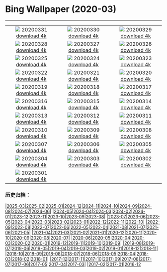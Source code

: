 # Bing Wallpaper (2020-03)
**************
| | | |
| :----: | :----: | :----: |
| ![](https://www.bing.com/th?id=OHR.TheTwist_EN-US1554358364_1920x1080.jpg) 20200331 [download 4k](https://www.bing.com/th?id=OHR.TheTwist_EN-US1554358364_UHD.jpg) | ![](https://www.bing.com/th?id=OHR.GalesnjakIsland_EN-US8495200916_1920x1080.jpg) 20200330 [download 4k](https://www.bing.com/th?id=OHR.GalesnjakIsland_EN-US8495200916_UHD.jpg) | ![](https://www.bing.com/th?id=OHR.BorrowingDays_EN-US1332727011_1920x1080.jpg) 20200329 [download 4k](https://www.bing.com/th?id=OHR.BorrowingDays_EN-US1332727011_UHD.jpg) |
| ![](https://www.bing.com/th?id=OHR.FormentorHolidays_EN-US1927408350_1920x1080.jpg) 20200328 [download 4k](https://www.bing.com/th?id=OHR.FormentorHolidays_EN-US1927408350_UHD.jpg) | ![](https://www.bing.com/th?id=OHR.CharlestonAzaleas_EN-US1112132446_1920x1080.jpg) 20200327 [download 4k](https://www.bing.com/th?id=OHR.CharlestonAzaleas_EN-US1112132446_UHD.jpg) | ![](https://www.bing.com/th?id=OHR.NoCaliCoast_EN-US0095184591_1920x1080.jpg) 20200326 [download 4k](https://www.bing.com/th?id=OHR.NoCaliCoast_EN-US0095184591_UHD.jpg) |
| ![](https://www.bing.com/th?id=OHR.RadcliffeCamera_EN-US0047487559_1920x1080.jpg) 20200325 [download 4k](https://www.bing.com/th?id=OHR.RadcliffeCamera_EN-US0047487559_UHD.jpg) | ![](https://www.bing.com/th?id=OHR.SpainBeeEaters_EN-US0011186052_1920x1080.jpg) 20200324 [download 4k](https://www.bing.com/th?id=OHR.SpainBeeEaters_EN-US0011186052_UHD.jpg) | ![](https://www.bing.com/th?id=OHR.LenticularVideo_EN-US3256283499_1920x1080.jpg) 20200323 [download 4k](https://www.bing.com/th?id=OHR.LenticularVideo_EN-US3256283499_UHD.jpg) |
| ![](https://www.bing.com/th?id=OHR.StepWell_EN-US9916978488_1920x1080.jpg) 20200322 [download 4k](https://www.bing.com/th?id=OHR.StepWell_EN-US9916978488_UHD.jpg) | ![](https://www.bing.com/th?id=OHR.PabloNeruda_EN-US9874244430_1920x1080.jpg) 20200321 [download 4k](https://www.bing.com/th?id=OHR.PabloNeruda_EN-US9874244430_UHD.jpg) | ![](https://www.bing.com/th?id=OHR.SaltonSea_EN-US9699729653_1920x1080.jpg) 20200320 [download 4k](https://www.bing.com/th?id=OHR.SaltonSea_EN-US9699729653_UHD.jpg) |
| ![](https://www.bing.com/th?id=OHR.EquinoxAngkor_EN-US9664645165_1920x1080.jpg) 20200319 [download 4k](https://www.bing.com/th?id=OHR.EquinoxAngkor_EN-US9664645165_UHD.jpg) | ![](https://www.bing.com/th?id=OHR.RobertCurbeam_EN-US9633185364_1920x1080.jpg) 20200318 [download 4k](https://www.bing.com/th?id=OHR.RobertCurbeam_EN-US9633185364_UHD.jpg) | ![](https://www.bing.com/th?id=OHR.Knowth_EN-US9596233080_1920x1080.jpg) 20200317 [download 4k](https://www.bing.com/th?id=OHR.Knowth_EN-US9596233080_UHD.jpg) |
| ![](https://www.bing.com/th?id=OHR.SirThomasMore_EN-US9546326212_1920x1080.jpg) 20200316 [download 4k](https://www.bing.com/th?id=OHR.SirThomasMore_EN-US9546326212_UHD.jpg) | ![](https://www.bing.com/th?id=OHR.MetamorphicRocks_EN-US9509651378_1920x1080.jpg) 20200315 [download 4k](https://www.bing.com/th?id=OHR.MetamorphicRocks_EN-US9509651378_UHD.jpg) | ![](https://www.bing.com/th?id=OHR.Cirkelbroen_EN-US9451869319_1920x1080.jpg) 20200314 [download 4k](https://www.bing.com/th?id=OHR.Cirkelbroen_EN-US9451869319_UHD.jpg) |
| ![](https://www.bing.com/th?id=OHR.JerteCherries_EN-US9711617537_1920x1080.jpg) 20200313 [download 4k](https://www.bing.com/th?id=OHR.JerteCherries_EN-US9711617537_UHD.jpg) | ![](https://www.bing.com/th?id=OHR.SiestaKey_EN-US2874626647_1920x1080.jpg) 20200312 [download 4k](https://www.bing.com/th?id=OHR.SiestaKey_EN-US2874626647_UHD.jpg) | ![](https://www.bing.com/th?id=OHR.CubsEmerge_EN-US2822084703_1920x1080.jpg) 20200311 [download 4k](https://www.bing.com/th?id=OHR.CubsEmerge_EN-US2822084703_UHD.jpg) |
| ![](https://www.bing.com/th?id=OHR.DoljatraPowder_EN-US8224224106_1920x1080.jpg) 20200310 [download 4k](https://www.bing.com/th?id=OHR.DoljatraPowder_EN-US8224224106_UHD.jpg) | ![](https://www.bing.com/th?id=OHR.SnoozyTheBear_EN-US2658340968_1920x1080.jpg) 20200309 [download 4k](https://www.bing.com/th?id=OHR.SnoozyTheBear_EN-US2658340968_UHD.jpg) | ![](https://www.bing.com/th?id=OHR.JoanNYC_EN-US2569219288_1920x1080.jpg) 20200308 [download 4k](https://www.bing.com/th?id=OHR.JoanNYC_EN-US2569219288_UHD.jpg) |
| ![](https://www.bing.com/th?id=OHR.BronteBaths_EN-US9467599141_1920x1080.jpg) 20200307 [download 4k](https://www.bing.com/th?id=OHR.BronteBaths_EN-US9467599141_UHD.jpg) | ![](https://www.bing.com/th?id=OHR.BluebirdsYNP_EN-US2456710517_1920x1080.jpg) 20200306 [download 4k](https://www.bing.com/th?id=OHR.BluebirdsYNP_EN-US2456710517_UHD.jpg) | ![](https://www.bing.com/th?id=OHR.CarnegieaGigantea_EN-US2414292735_1920x1080.jpg) 20200305 [download 4k](https://www.bing.com/th?id=OHR.CarnegieaGigantea_EN-US2414292735_UHD.jpg) |
| ![](https://www.bing.com/th?id=OHR.ElPit_EN-US2350184760_1920x1080.jpg) 20200304 [download 4k](https://www.bing.com/th?id=OHR.ElPit_EN-US2350184760_UHD.jpg) | ![](https://www.bing.com/th?id=OHR.SpectralTarsiers_EN-US2290390785_1920x1080.jpg) 20200303 [download 4k](https://www.bing.com/th?id=OHR.SpectralTarsiers_EN-US2290390785_UHD.jpg) | ![](https://www.bing.com/th?id=OHR.SeussianLandscape_EN-US2146844247_1920x1080.jpg) 20200302 [download 4k](https://www.bing.com/th?id=OHR.SeussianLandscape_EN-US2146844247_UHD.jpg) |
| ![](https://www.bing.com/th?id=OHR.HikersVoters_EN-US2077085885_1920x1080.jpg) 20200301 [download 4k](https://www.bing.com/th?id=OHR.HikersVoters_EN-US2077085885_UHD.jpg) |  |  |

### 历史归档：

|[2025-03](/2025-03/2025-03.md)|[2025-02](/2025-02/2025-02.md)|[2025-01](/2025-01/2025-01.md)|[2024-12](/2024-12/2024-12.md)|[2024-11](/2024-11/2024-11.md)|[2024-10](/2024-10/2024-10.md)|[2024-09](/2024-09/2024-09.md)|[2024-08](/2024-08/2024-08.md)|[2024-07](/2024-07/2024-07.md)|[2024-06](/2024-06/2024-06.md)|
|[2024-05](/2024-05/2024-05.md)|[2024-04](/2024-04/2024-04.md)|[2024-03](/2024-03/2024-03.md)|[2024-02](/2024-02/2024-02.md)|[2024-01](/2024-01/2024-01.md)|[2023-12](/2023-12/2023-12.md)|[2023-11](/2023-11/2023-11.md)|[2023-10](/2023-10/2023-10.md)|[2023-09](/2023-09/2023-09.md)|[2023-08](/2023-08/2023-08.md)|
|[2023-07](/2023-07/2023-07.md)|[2023-06](/2023-06/2023-06.md)|[2023-05](/2023-05/2023-05.md)|[2023-04](/2023-04/2023-04.md)|[2023-03](/2023-03/2023-03.md)|[2023-02](/2023-02/2023-02.md)|[2023-01](/2023-01/2023-01.md)|[2022-12](/2022-12/2022-12.md)|[2022-11](/2022-11/2022-11.md)|[2022-10](/2022-10/2022-10.md)|
|[2022-09](/2022-09/2022-09.md)|[2022-08](/2022-08/2022-08.md)|[2022-07](/2022-07/2022-07.md)|[2022-06](/2022-06/2022-06.md)|[2022-05](/2022-05/2022-05.md)|[2022-04](/2022-04/2022-04.md)|[2021-08](/2021-08/2021-08.md)|[2021-07](/2021-07/2021-07.md)|[2021-06](/2021-06/2021-06.md)|[2021-05](/2021-05/2021-05.md)|
|[2021-04](/2021-04/2021-04.md)|[2021-03](/2021-03/2021-03.md)|[2021-02](/2021-02/2021-02.md)|[2021-01](/2021-01/2021-01.md)|[2020-12](/2020-12/2020-12.md)|[2020-11](/2020-11/2020-11.md)|[2020-10](/2020-10/2020-10.md)|[2020-09](/2020-09/2020-09.md)|[2020-08](/2020-08/2020-08.md)|[2020-07](/2020-07/2020-07.md)|
|[2020-06](/2020-06/2020-06.md)|[2020-05](/2020-05/2020-05.md)|[2020-04](/2020-04/2020-04.md)|[2020-03](/2020-03/2020-03.md)|[2020-02](/2020-02/2020-02.md)|[2020-01](/2020-01/2020-01.md)|[2019-12](/2019-12/2019-12.md)|[2019-11](/2019-11/2019-11.md)|[2019-10](/2019-10/2019-10.md)|[2019-09](/2019-09/2019-09.md)|
|[2019-08](/2019-08/2019-08.md)|[2019-07](/2019-07/2019-07.md)|[2019-06](/2019-06/2019-06.md)|[2019-05](/2019-05/2019-05.md)|[2019-04](/2019-04/2019-04.md)|[2019-03](/2019-03/2019-03.md)|[2019-02](/2019-02/2019-02.md)|[2019-01](/2019-01/2019-01.md)|[2018-12](/2018-12/2018-12.md)|[2018-11](/2018-11/2018-11.md)|
|[2018-10](/2018-10/2018-10.md)|[2018-09](/2018-09/2018-09.md)|[2018-08](/2018-08/2018-08.md)|[2018-07](/2018-07/2018-07.md)|[2018-06](/2018-06/2018-06.md)|[2018-05](/2018-05/2018-05.md)|[2018-04](/2018-04/2018-04.md)|[2018-03](/2018-03/2018-03.md)|[2018-02](/2018-02/2018-02.md)|[2018-01](/2018-01/2018-01.md)|
|[2017-12](/2017-12/2017-12.md)|[2017-11](/2017-11/2017-11.md)|[2017-10](/2017-10/2017-10.md)|[2017-09](/2017-09/2017-09.md)|[2017-08](/2017-08/2017-08.md)|[2017-07](/2017-07/2017-07.md)|[2017-06](/2017-06/2017-06.md)|[2017-05](/2017-05/2017-05.md)|[2017-04](/2017-04/2017-04.md)|[2017-03](/2017-03/2017-03.md)|
|[2017-02](/2017-02/2017-02.md)|[2017-01](/2017-01/2017-01.md)|[2016-12](/2016-12/2016-12.md)